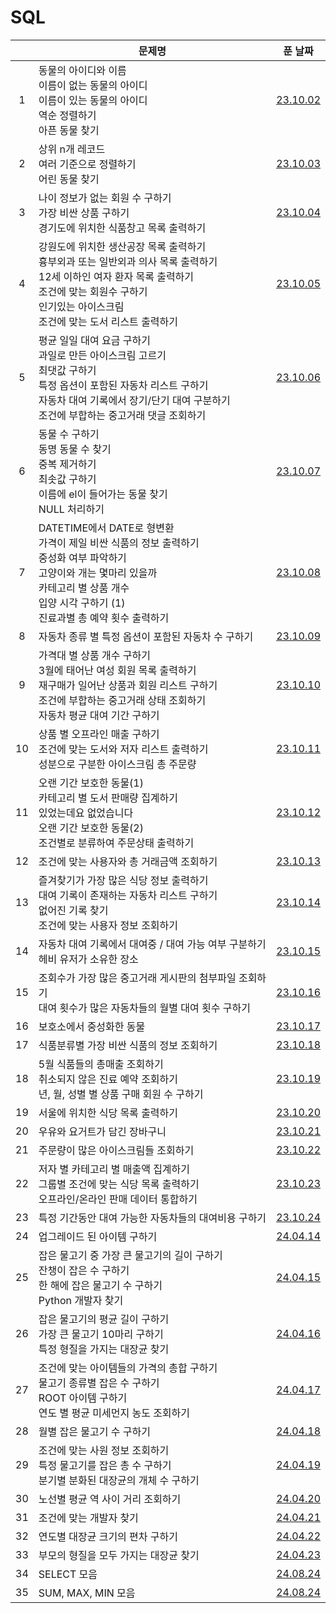 # SQL

|     | 문제명                                                                                                                                                                                                             |             푼 날짜             |
| :-: | ------------------------------------------------------------------------------------------------------------------------------------------------------------------------------------------------------------------ | :-----------------------------: |
|  1  | 동물의 아이디와 이름<br>이름이 없는 동물의 아이디<br>이름이 있는 동물의 아이디<br>역순 정렬하기<br>아픈 동물 찾기                                                                                                  |    [23.10.02](./231002.sql)     |
|  2  | 상위 n개 레코드<br>여러 기준으로 정렬하기<br>어린 동물 찾기                                                                                                                                                        |    [23.10.03](./231003.sql)     |
|  3  | 나이 정보가 없는 회원 수 구하기<br>가장 비싼 상품 구하기<br>경기도에 위치한 식품창고 목록 출력하기                                                                                                                 |    [23.10.04](./231004.sql)     |
|  4  | 강원도에 위치한 생산공장 목록 출력하기<br>흉부외과 또는 일반외과 의사 목록 출력하기<br>12세 이하인 여자 환자 목록 출력하기<br>조건에 맞는 회원수 구하기<br>인기있는 아이스크림<br>조건에 맞는 도서 리스트 출력하기 |    [23.10.05](./231005.sql)     |
|  5  | 평균 일일 대여 요금 구하기<br>과일로 만든 아이스크림 고르기<br>최댓값 구하기<br>특정 옵션이 포함된 자동차 리스트 구하기<br>자동차 대여 기록에서 장기/단기 대여 구분하기<br>조건에 부합하는 중고거래 댓글 조회하기  |    [23.10.06](./231006.sql)     |
|  6  | 동물 수 구하기<br>동명 동물 수 찾기<br>중복 제거하기<br>최솟값 구하기<br>이름에 el이 들어가는 동물 찾기<br>NULL 처리하기                                                                                           |    [23.10.07](./231007.sql)     |
|  7  | DATETIME에서 DATE로 형변환<br>가격이 제일 비싼 식품의 정보 출력하기<br>중성화 여부 파악하기<br>고양이와 개는 몇마리 있을까<br>카테고리 별 상품 개수<br>입양 시각 구하기 (1)<br>진료과별 총 예약 횟수 출력하기      |    [23.10.08](./231008.sql)     |
|  8  | 자동차 종류 별 특정 옵션이 포함된 자동차 수 구하기                                                                                                                                                                 |    [23.10.09](./231009.sql)     |
|  9  | 가격대 별 상품 개수 구하기<br>3월에 태어난 여성 회원 목록 출력하기<br>재구매가 일어난 상품과 회원 리스트 구하기<br>조건에 부합하는 중고거래 상태 조회하기<br>자동차 평균 대여 기간 구하기                          |    [23.10.10](./231010.sql)     |
| 10  | 상품 별 오프라인 매출 구하기<br>조건에 맞는 도서와 저자 리스트 출력하기<br>성분으로 구분한 아이스크림 총 주문량                                                                                                    |    [23.10.11](./231011.sql)     |
| 11  | 오랜 기간 보호한 동물(1)<br>카테고리 별 도서 판매량 집계하기<br>있었는데요 없었습니다<br>오랜 기간 보호한 동물(2)<br>조건별로 분류하여 주문상태 출력하기                                                           |    [23.10.12](./231012.sql)     |
| 12  | 조건에 맞는 사용자와 총 거래금액 조회하기                                                                                                                                                                          |    [23.10.13](./231013.sql)     |
| 13  | 즐겨찾기가 가장 많은 식당 정보 출력하기<br>대여 기록이 존재하는 자동차 리스트 구하기<br>없어진 기록 찾기<br>조건에 맞는 사용자 정보 조회하기                                                                       |    [23.10.14](./231014.sql)     |
| 14  | 자동차 대여 기록에서 대여중 / 대여 가능 여부 구분하기<br>헤비 유저가 소유한 장소                                                                                                                                   |    [23.10.15](./231015.sql)     |
| 15  | 조회수가 가장 많은 중고거래 게시판의 첨부파일 조회하기<br>대여 횟수가 많은 자동차들의 월별 대여 횟수 구하기                                                                                                        |    [23.10.16](./231016.sql)     |
| 16  | 보호소에서 중성화한 동물                                                                                                                                                                                           |    [23.10.17](./231017.sql)     |
| 17  | 식품분류별 가장 비싼 식품의 정보 조회하기                                                                                                                                                                          |    [23.10.18](./231018.sql)     |
| 18  | 5월 식품들의 총매출 조회하기<br>취소되지 않은 진료 예약 조회하기<br>년, 월, 성별 별 상품 구매 회원 수 구하기                                                                                                       |    [23.10.19](./231019.sql)     |
| 19  | 서울에 위치한 식당 목록 출력하기                                                                                                                                                                                   |    [23.10.20](./231020.sql)     |
| 20  | 우유와 요거트가 담긴 장바구니                                                                                                                                                                                      |    [23.10.21](./231021.sql)     |
| 21  | 주문량이 많은 아이스크림들 조회하기                                                                                                                                                                                |    [23.10.22](./231022.sql)     |
| 22  | 저자 별 카테고리 별 매출액 집계하기<br>그룹별 조건에 맞는 식당 목록 출력하기<br>오프라인/온라인 판매 데이터 통합하기                                                                                               |    [23.10.23](./231023.sql)     |
| 23  | 특정 기간동안 대여 가능한 자동차들의 대여비용 구하기                                                                                                                                                               |    [23.10.24](./231024.sql)     |
| 24  | 업그레이드 된 아이템 구하기                                                                                                                                                                                        |    [24.04.14](./240414.sql)     |
| 25  | 잡은 물고기 중 가장 큰 물고기의 길이 구하기<br>잔챙이 잡은 수 구하기<br>한 해에 잡은 물고기 수 구하기<br>Python 개발자 찾기                                                                                        |    [24.04.15](./240414.sql)     |
| 26  | 잡은 물고기의 평균 길이 구하기<br>가장 큰 물고기 10마리 구하기<br>특정 형질을 가지는 대장균 찾기                                                                                                                   |    [24.04.16](./240416.sql)     |
| 27  | 조건에 맞는 아이템들의 가격의 총합 구하기<br>물고기 종류별 잡은 수 구하기<br>ROOT 아이템 구하기<br>연도 별 평균 미세먼지 농도 조회하기                                                                             |    [24.04.17](./240417.sql)     |
| 28  | 월별 잡은 물고기 수 구하기                                                                                                                                                                                         |    [24.04.18](./240418.sql)     |
| 29  | 조건에 맞는 사원 정보 조회하기<br>특정 물고기를 잡은 총 수 구하기<br>분기별 분화된 대장균의 개체 수 구하기                                                                                                         |    [24.04.19](./240419.sql)     |
| 30  | 노선별 평균 역 사이 거리 조회하기                                                                                                                                                                                  |    [24.04.20](./240420.sql)     |
| 31  | 조건에 맞는 개발자 찾기                                                                                                                                                                                            |    [24.04.21](./240421.sql)     |
| 32  | 연도별 대장균 크기의 편차 구하기                                                                                                                                                                                   |    [24.04.22](./240422.sql)     |
| 33  | 부모의 형질을 모두 가지는 대장균 찾기                                                                                                                                                                              |    [24.04.23](./240423.sql)     |
| 34  | SELECT 모음                                                                                                                                                                                                        | [24.08.24](./240824_select.sql) |
| 35  | SUM, MAX, MIN 모음                                                                                                                                                                                                    |  [24.08.24](./240824_sum.sql)   |

